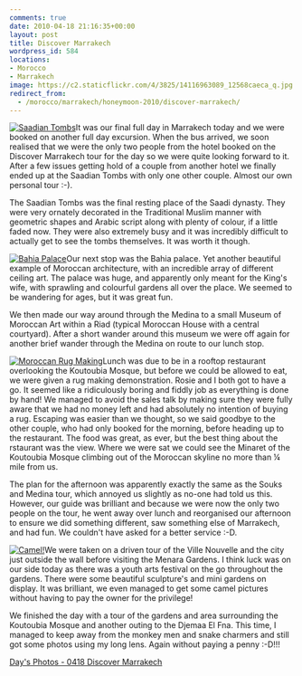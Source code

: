 ```yaml
---
comments: true
date: 2010-04-18 21:16:35+00:00
layout: post
title: Discover Marrakech
wordpress_id: 584
locations:
- Morocco
- Marrakech
image: https://c2.staticflickr.com/4/3825/14116963089_12568caeca_q.jpg
redirect_from:
  - /morocco/marrakech/honeymoon-2010/discover-marrakech/
---
```


[![Saadian Tombs](http://travel.perry-online.me.uk/files/2010/04/img_7318-150x150.jpg)](http://travel.perry-online.me.uk/2010/04/18/discover-marrakech/img_7318/)It was our final full day in Marrakech today and we were booked on another full day excursion. When the bus arrived, we soon realised that we were the only two people from the hotel booked on the Discover Marrakech tour for the day so we were quite looking forward to it. After a few issues getting hold of a couple from another hotel we finally ended up at the Saadian Tombs with only one other couple. Almost our own personal tour :-). <!-- more -->

The Saadian Tombs was the final resting place of the Saadi dynasty. They were very ornately decorated in the Traditional Muslim manner with geometric shapes and Arabic script along with plenty of colour, if a little faded now. They were also extremely busy and it was incredibly difficult to actually get to see the tombs themselves. It was worth it though.

[![Bahia Palace](http://travel.perry-online.me.uk/files/2010/04/img_7369-150x150.jpg)](http://travel.perry-online.me.uk/2010/04/18/discover-marrakech/img_7369/)Our next stop was the Bahia palace. Yet another beautiful example of Moroccan architecture, with an incredible array of different ceiling art. The palace was huge, and apparently only meant for the King's wife, with sprawling and colourful gardens all over the place. We seemed to be wandering for ages, but it was great fun.

We then made our way around through the Medina to a small Museum of Moroccan Art within a Riad (typical Moroccan House with a central courtyard). After a short wander around this museum we were off again for another brief wander through the Medina on route to our lunch stop.

[![Moroccan Rug Making](http://travel.perry-online.me.uk/files/2010/04/img_7427-150x150.jpg)](http://travel.perry-online.me.uk/2010/04/18/discover-marrakech/img_7427/)Lunch was due to be in a rooftop restaurant overlooking the Koutoubia Mosque, but before we could be allowed to eat, we were given a rug making demonstration. Rosie and I both got to have a go. It seemed like a ridiculously boring and fiddly job as everything is done by hand! We managed to avoid the sales talk by making sure they were fully aware that we had no money left and had absolutely no intention of buying a rug. Escaping was easier than we thought, so we said goodbye to the other couple, who had only booked for the morning, before heading up to the restaurant. The food was great, as ever, but the best thing about the rstaurant was the view. Where we were sat we could see the Minaret of the Koutoubia Mosque climbing out of the Moroccan skyline no more than ¼ mile from us.

The plan for the afternoon was apparently exactly the same as the Souks and Medina tour, which annoyed us slightly as no-one had told us this. However, our guide was brilliant and because we were now the only two people on the tour, he went away over lunch and reorganised our afternoon to ensure we did something different, saw something else of Marrakech, and had fun. We couldn't have asked for a better service :-D.

[![Camel!](http://travel.perry-online.me.uk/files/2010/04/img_7453-150x150.jpg)](http://travel.perry-online.me.uk/2010/04/18/discover-marrakech/img_7453/)We were taken on a driven tour of the Ville Nouvelle and the city just outside the wall before visiting the Menara Gardens. I think luck was on our side today as there was a youth arts festival on the go throughout the gardens. There were some beautiful sculpture's and mini gardens on display. It was brilliant, we even managed to get some camel pictures without having to pay the owner for the privilege!

We finished the day with a tour of the gardens and area surrounding the Koutoubia Mosque and another outing to the Djemaa El Fna. This time, I managed to keep away from the monkey men and snake charmers and still got some photos using my long lens. Again without paying a penny :-D!!!


[Day's Photos - 0418 Discover Marrakech](http://photos.perry-online.me.uk/travel/2010/0412-0419-our-honeymoon/0418-discover-marrakech/)
